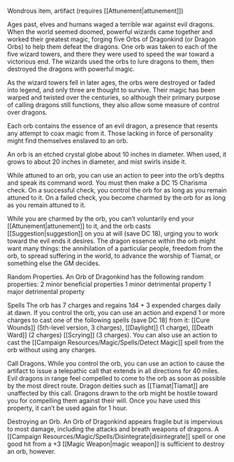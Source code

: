 
Wondrous item, artifact (requires [[Attunement|attunement]])

Ages past, elves and humans waged a terrible war against evil dragons. When the world seemed doomed, powerful wizards came together and worked their greatest magic, forging five Orbs of Dragonkind (or Dragon Orbs) to help them defeat the dragons. One orb was taken to each of the five wizard towers, and there they were used to speed the war toward a victorious end. The wizards used the orbs to lure dragons to them, then destroyed the dragons with powerful magic.

As the wizard towers fell in later ages, the orbs were destroyed or faded into legend, and only three are thought to survive. Their magic has been warped and twisted over the centuries, so although their primary purpose of calling dragons still functions, they also allow some measure of control over dragons.

Each orb contains the essence of an evil dragon, a presence that resents any attempt to coax magic from it. Those lacking in force of personality might find themselves enslaved to an orb.

An orb is an etched crystal globe about 10 inches in diameter. When used, it grows to about 20 inches in diameter, and mist swirls inside it.

While attuned to an orb, you can use an action to peer into the orb’s depths and speak its command word. You must then make a DC 15 Charisma check. On a successful check, you control the orb for as long as you remain attuned to it. On a failed check, you become charmed by the orb for as long as you remain attuned to it.

While you are charmed by the orb, you can’t voluntarily end your [[Attunement|attunement]] to it, and the orb casts [[Suggestion|suggestion]] on you at will (save DC 18), urging you to work toward the evil ends it desires. The dragon essence within the orb might want many things: the annihilation of a particular people, freedom from the orb, to spread suffering in the world, to advance the worship of Tiamat, or something else the GM decides.

Random Properties.
An Orb of Dragonkind has the following random properties:
2 minor beneficial properties
1 minor detrimental property
1 major detrimental property

Spells
The orb has 7 charges and regains 1d4 + 3 expended charges daily at dawn. If you control the orb, you can use an action and expend 1 or more charges to cast one of the following spells (save DC 18) from it:
[[Cure Wounds]] (5th-level version, 3 charges),
[[Daylight]] (1 charge),
[[Death Ward]] (2 charges)
[[Scrying]] (3 charges).
You can also use an action to cast the [[Campaign Resources/Magic/Spells/Detect Magic]] spell from the orb without using any charges.

Call Dragons. 
While you control the orb, you can use an action to cause the artifact to issue a telepathic call that extends in all directions for 40 miles. Evil dragons in range feel compelled to come to the orb as soon as possible by the most direct route. Dragon deities such as [[Tiamat|Tiamat]] are unaffected by this call. Dragons drawn to the orb might be hostile toward you for compelling them against their will. Once you have used this property, it can’t be used again for 1 hour.

Destroying an Orb.
An Orb of Dragonkind appears fragile but is impervious to most damage, including the attacks and breath weapons of dragons. A [[Campaign Resources/Magic/Spells/Disintegrate|disintegrate]] spell or one good hit from a +3 [[Magic Weapon|magic weapon]] is sufficient to destroy an orb, however.